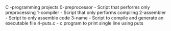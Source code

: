 C -programming projects
0-preprocessor -  Script that performs only preprocessing
1-compiler - Script that only performs compiling
2-assembler - Script to only assemble code
3-name - Script to compile and generate an executable file
4-puts.c - c program to print single line using puts

